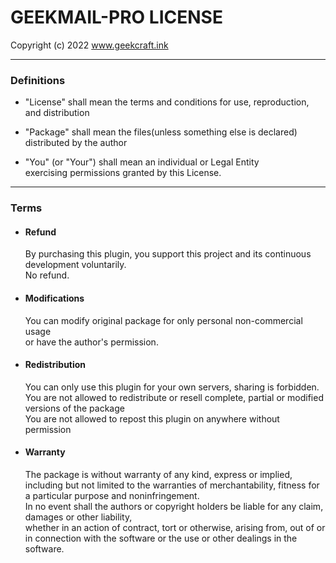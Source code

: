 # GEEKMAIL-PRO LICENSE
Copyright (c) 2022 www.geekcraft.ink

---

### Definitions

- "License" shall mean the terms and conditions for use, reproduction, and distribution

- "Package" shall mean the files(unless something else is declared) distributed by the author

- "You" (or "Your") shall mean an individual or Legal Entity  
  exercising permissions granted by this License.

---

### Terms

- #### Refund
  By purchasing this plugin, you support this project and its continuous development voluntarily.  
  No refund.

- #### Modifications
  You can modify original package for only personal non-commercial usage  
  or have the author's permission.

- #### Redistribution
  You can only use this plugin for your own servers, sharing is forbidden.  
  You are not allowed to redistribute or resell complete, partial or modified versions of the package  
  You are not allowed to repost this plugin on anywhere without permission

- #### Warranty
  The package is without warranty of any kind, express or implied,  
  including but not limited to the warranties of merchantability, fitness for a particular purpose and noninfringement.  
  In no event shall the authors or copyright holders be liable for any claim, damages or other liability,  
  whether in an action of contract, tort or otherwise, arising from, out of or in connection with the software or the use or other dealings in the software.